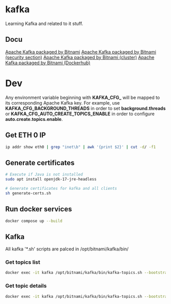 # kafka
Learning Kafka and related to it stuff.

## Docu
[Apache Kafka packaged by Bitnami](https://github.com/bitnami/containers/tree/main/bitnami/kafka#apache-kafka-packaged-by-bitnami)
[Apache Kafka packaged by Bitnami (security section)](https://github.com/bitnami/containers/tree/main/bitnami/kafka#security)
[Apache Kafka packaged by Bitnami (cluster)](https://github.com/bitnami/containers/tree/main/bitnami/kafka#setting-up-a-apache-kafka-cluster)
[Apache Kafka packaged by Bitnami (Dockerhub)](https://hub.docker.com/r/bitnami/kafka)

# Dev
Any environment variable beginning with **KAFKA_CFG_** will be mapped to its corresponding Apache Kafka key. For example, use **KAFKA_CFG_BACKGROUND_THREADS** in order to set **background.threads** or **KAFKA_CFG_AUTO_CREATE_TOPICS_ENABLE** in order to configure **auto.create.topics.enable**.

## Get ETH 0 IP
```bash
ip addr show eth0 | grep "inet\b" | awk '{print $2}' | cut -d/ -f1
```

## Generate certificates
```bash
# Execute if Java is not installed
sudo apt install openjdk-17-jre-headless

# Generate certificates for kafka and all clients
sh generate-certs.sh
```

## Run docker services
```bash
docker compose up --build
```

## Kafka
All kafka '*.sh' scripts are palced in /opt/bitnami/kafka/bin/
### Get topics list
```bash
docker exec -it kafka /opt/bitnami/kafka/bin/kafka-topics.sh --bootstrap-server=localhost:9092 --list
```
### Get topic details
```bash
docker exec -it kafka /opt/bitnami/kafka/bin/kafka-topics.sh --bootstrap-server=localhost:9092 --describe --topic test-topic
```